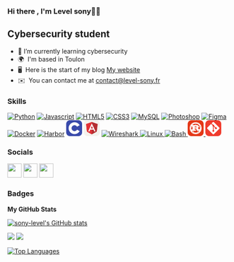 ### Hi there ,  I'm Level sony👋👋

<!--
**sony-level/sony-level** is a ✨ _special_ ✨ repository because its `README.md` (this file) appears on your GitHub profile.

Here are some ideas to get you started:

- 🔭 I’m currently working on ...
- 🌱 I’m currently learning ...
- 👯 I’m looking to collaborate on ...
- 🤔 I’m looking for help with ...
- 💬 Ask me about ...
- 📫 How to reach me: ...
- 😄 Pronouns: ...
- ⚡ Fun fact: ...
-->

Cybersecurity student
---------------------------------
*   🌱  I’m currently learning cybersecurity
*   🌍  I'm based in Toulon
*   🖥️  Here is the start of my blog [My website](https://www.level.ovh)
*   ✉️  You can contact me at [contact@level-sony.fr](contact@level-sony.fr)

### Skills

<p align="left">
                                <a href="https://www.python.org/" target="_blank" rel="noreferrer"><img src="https://raw.githubusercontent.com/danielcranney/readme-generator/main/public/icons/skills/python-colored.svg" width="36" height="36" alt="Python" /></a>
                                <a href="https://developer.mozilla.org/en-US/docs/Web/JavaScript" target="_blank" rel="noreferrer"><img src="https://raw.githubusercontent.com/danielcranney/readme-generator/main/public/icons/skills/javascript-colored.svg" width="36" height="36" alt="Javascript" /></a>
                                <a href="https://developer.mozilla.org/en-US/docs/Glossary/HTML5" target="_blank" rel="noreferrer"><img src="https://raw.githubusercontent.com/danielcranney/readme-generator/main/public/icons/skills/html5-colored.svg" width="36" height="36" alt="HTML5" /></a>
                                <a href="https://www.w3.org/TR/CSS/#css" target="_blank" rel="noreferrer"><img src="https://raw.githubusercontent.com/danielcranney/readme-generator/main/public/icons/skills/css3-colored.svg" width="36" height="36" alt="CSS3" /></a>
                                <a href="https://www.mysql.com/" target="_blank" rel="noreferrer"><img src="https://raw.githubusercontent.com/danielcranney/readme-generator/main/public/icons/skills/mysql-colored.svg" width="36" height="36" alt="MySQL" /></a>
                                <a href="https://www.adobe.com/uk/products/photoshop.html" target="_blank" rel="noreferrer"><img src="https://raw.githubusercontent.com/danielcranney/readme-generator/main/public/icons/skills/photoshop-colored.svg" width="36" height="36" alt="Photoshop" /></a>
                                <a href="https://www.figma.com/" target="_blank" rel="noreferrer"><img src="https://raw.githubusercontent.com/danielcranney/readme-generator/main/public/icons/skills/figma-colored.svg" width="36" height="36" alt="Figma" /></a>
                                <a href="https://www.docker.com/" target="_blank" rel="noreferrer"> <img src="https://icon-library.com/images/docker-icon/docker-icon-17.jpg" width="36" height="36" alt="Docker" /></a>
                                <a href="https://goharbor.io/" target="_blank" rel="noreferrer"><img src="https://goharbor.io/img/logos/harbor-icon-color.png" width="36" height="36" alt="Harbor" /></a>
                               <a href="https://www.mycompiler.io/fr/online-c-compiler" target="_blank" rel="noreferrer">
                                     <img src="https://raw.githubusercontent.com/tandpfun/skill-icons/de91fca307a83d75fc5b1f6ce24540454acead41/icons/C.svg" width="36" height="36" alt="C" /></a>
                                <a href="https://angular.io/" target="_blank" rel="noreferrer">
                                    <img src="https://raw.githubusercontent.com/tandpfun/skill-icons/de91fca307a83d75fc5b1f6ce24540454acead41/icons/Angular-Light.svg" width="36" height="36" alt="Angular" /></a>
                                <a href="https://www.wireshark.org/" target="_blank" rel="noreferrer">
                                      <img src="https://th.bing.com/th/id/OIP.Q6qimyXZ5meSj4QreC1xXgHaEV?rs=1&pid=ImgDetMain" width="36" height="36" alt="Wireshark" />
                                </a>
                                <a href="https://www.linux.org/" target="_blank" rel="noreferrer">
                                     <img src="https://th.bing.com/th/id/OIP.0THXVLA09UJD-XW5j562DAHaI5?rs=1&pid=ImgDetMain" width="36" height="36" alt="Linux" />
                                </a>
                                <a href="https://www.gnu.org/software/bash/" target="_blank" rel="noreferrer">
                                    <img src="https://th.bing.com/th/id/OIP.b1eX9rmZaovEBLHVrDscbwAAAA?rs=1&pid=ImgDetMain" width="36" height="36" alt="Bash" />
                                </a>
                                 <a href="https://www.rust-lang.org/" target="_blank" rel="noreferrer">
                                    <img src="https://raw.githubusercontent.com/tandpfun/skill-icons/de91fca307a83d75fc5b1f6ce24540454acead41/icons/Rust.svg" width="36" height="36" alt="Bash" />
                                </a>
                                 <a href="https://git-scm.com/" target="_blank" rel="noreferrer">
                                    <img src="https://raw.githubusercontent.com/tandpfun/skill-icons/de91fca307a83d75fc5b1f6ce24540454acead41/icons/Git.svg" width="36" height="36" alt="Bash" />
                                </a>
                                 

</p>

                    
### Socials                  
               
<p align="left">    
                      <a href="https://www.github.com/sony-level" target="_blank" rel="noreferrer"><img src="https://raw.githubusercontent.com/danielcranney/readme-generator/main/public/icons/socials/github.svg" width="32" height="32" /></a>          
                      <a href="https://www.linkedin.com/in/level-sony" target="_blank" rel="noreferrer"><img src="https://raw.githubusercontent.com/danielcranney/readme-generator/main/public/icons/socials/linkedin.svg" width="32" height="32" /></a>
                      <a href="https://twitter.com/sony_level" target="_blank" rel="noreferrer"><img src="https://raw.githubusercontent.com/danielcranney/readme-generator/main/public/icons/socials/twitter.svg" width="32" height="32" /></a></p>
                     
### Badges

<b>My GitHub Stats</b>

<a href="http://www.github.com/sony-level"><img src="https://github-readme-stats.vercel.app/api?username=sony-level&show_icons=true" alt="sony-level's GitHub stats"></a>

<p align="left">
  <img height="180em" src="https://github-readme-streak-stats.herokuapp.com/?user=sony-level" />
  <img height="180em" src="https://user-images.githubusercontent.com/22433243/121538215-faa36d80-c9da-11eb-9dce-0def2d07ff62.gif" />

  <a href="https://github.com/sony-level" align="left"><img src="https://github-readme-stats.vercel.app/api/top-langs/?username=sony-level&langs_count=10&title_color=0891b2&text_color=ffffff&icon_color=0891b2&bg_color=1c1917&hide_border=true&locale=en&custom_title=Top%20%Languages" alt="Top Languages" /></a>
  &nbsp;
</p>




